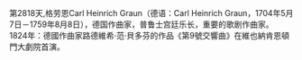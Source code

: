 第2818天,格劳恩Carl Heinrich Graun（德语：Carl Heinrich Graun，1704年5月7日－1759年8月8日），德国作曲家，普鲁士宫廷乐长，重要的歌剧作曲家。
1824年：德國作曲家路德維希·范·貝多芬的作品《第9號交響曲》在維也納肯恩頓門大劇院首演。